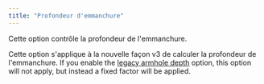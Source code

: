 ```yaml
---
title: "Profondeur d'emmanchure"
---
```


Cette option contrôle la profondeur de l'emmanchure.

Cette option s'applique à la nouvelle façon v3 de calculer la profondeur de l'emmanchure. If you enable the [legacy armhole depth](/docs/designs/hugo/options/legacyarmholedepth) option, this option will not apply, but instead a fixed factor will be applied.


